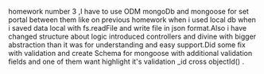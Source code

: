 homework number 3 ,I have to use ODM mongoDb and mongoose for set portal between them like on previous homework when i used local db when i saved data local with fs.readFile and write file in json format.Also i have changed structure about logic introduced controllers and divine with bigger abstraction than it was for understanding and easy support.Did some fix with validation and create Schema for mongoose with additional validation fields and one of them want highlight it's validation \_id cross objectId() .
